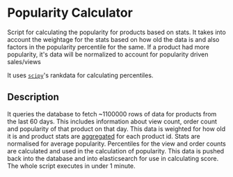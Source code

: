 # Popularity Calculator
Script for calculating the popularity for products based on stats.
It takes into account the weightage for the stats based on how old the data is
and also factors in the popularity percentile for the same.
If a product had more popularity, it's data will be normalized to account for popularity driven sales/views

It uses [`scipy`](https://www.scipy.org/)'s rankdata for calculating percentiles.

## Description
It queries the database to fetch ~1100000 rows of data for products from the last 60 days.
This includes information about view count, order count and popularity of that product on that day.
This data is weighted for how old it is and product stats are [aggregated](calc.py#L40-L60) for each product id.
Stats are normalised for average popularity. Percentiles for the view and order counts are calculated and
used in the calculation of popularity. This data is pushed back into the database and into elasticsearch for
use in calculating score.
The whole script executes in under 1 minute.